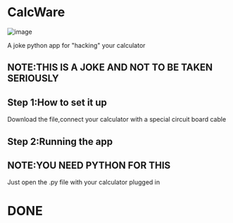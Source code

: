 # CalcWare
![image](https://user-images.githubusercontent.com/126391442/221408306-4359e368-38bd-4a2c-965c-69ef33d27209.png)

A joke python app for "hacking" your calculator
## NOTE:THIS IS A JOKE AND NOT TO BE TAKEN SERIOUSLY
## Step 1:How to set it up
Download the file,connect your calculator with a special circuit board cable
## Step 2:Running the app
## NOTE:YOU NEED PYTHON FOR THIS
Just open the .py file with your calculator plugged in
# DONE
